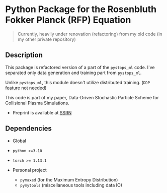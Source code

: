 # Python Package for the Rosenbluth Fokker Planck (RFP) Equation

> Currently, heavily under renovation (refactoring) from my old code (in my other private repository)

## Description

This package is refactored version of a part of the `pystops_ml` code.
I've separated only data generation and training part from `pystops_ml`.

Unlike `pystops_ml`, this module doesn't utilize distributed training. (`DDP` feature not needed)

This code is part of my paper, Data-Driven Stochastic Particle Scheme for Collisional Plasma Simulations.

- Preprint is available at [SSRN](https://ssrn.com/abstract=4108990)

## Dependencies

- Global
- `python >=3.10`
- `torch >= 1.13.1`

- Personal project
  - `pymaxed` (for the Maximum Entropy Distribution)
  - `pymytools` (miscellaneous tools including data IO)
